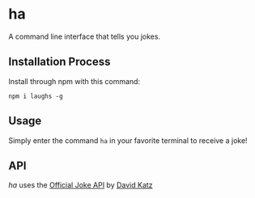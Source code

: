 # ha
A command line interface that tells you jokes.

## Installation Process
Install through npm with this command:
```
npm i laughs -g
```

## Usage
Simply enter the command `ha` in your favorite terminal to receive a joke!

## API
*ha* uses the [Official Joke API](https://github.com/15Dkatz/official_joke_api) by [David Katz](https://davidtkatz.com/#/about)
